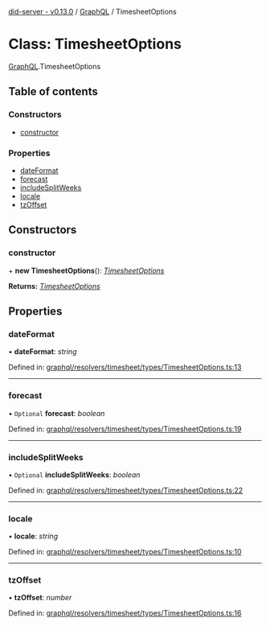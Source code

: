 [did-server - v0.13.0](../README.md) / [GraphQL](../modules/graphql.md) / TimesheetOptions

# Class: TimesheetOptions

[GraphQL](../modules/graphql.md).TimesheetOptions

## Table of contents

### Constructors

- [constructor](graphql.timesheetoptions.md#constructor)

### Properties

- [dateFormat](graphql.timesheetoptions.md#dateformat)
- [forecast](graphql.timesheetoptions.md#forecast)
- [includeSplitWeeks](graphql.timesheetoptions.md#includesplitweeks)
- [locale](graphql.timesheetoptions.md#locale)
- [tzOffset](graphql.timesheetoptions.md#tzoffset)

## Constructors

### constructor

\+ **new TimesheetOptions**(): [*TimesheetOptions*](graphql.timesheetoptions.md)

**Returns:** [*TimesheetOptions*](graphql.timesheetoptions.md)

## Properties

### dateFormat

• **dateFormat**: *string*

Defined in: [graphql/resolvers/timesheet/types/TimesheetOptions.ts:13](https://github.com/Puzzlepart/did/blob/dev/server/graphql/resolvers/timesheet/types/TimesheetOptions.ts#L13)

___

### forecast

• `Optional` **forecast**: *boolean*

Defined in: [graphql/resolvers/timesheet/types/TimesheetOptions.ts:19](https://github.com/Puzzlepart/did/blob/dev/server/graphql/resolvers/timesheet/types/TimesheetOptions.ts#L19)

___

### includeSplitWeeks

• `Optional` **includeSplitWeeks**: *boolean*

Defined in: [graphql/resolvers/timesheet/types/TimesheetOptions.ts:22](https://github.com/Puzzlepart/did/blob/dev/server/graphql/resolvers/timesheet/types/TimesheetOptions.ts#L22)

___

### locale

• **locale**: *string*

Defined in: [graphql/resolvers/timesheet/types/TimesheetOptions.ts:10](https://github.com/Puzzlepart/did/blob/dev/server/graphql/resolvers/timesheet/types/TimesheetOptions.ts#L10)

___

### tzOffset

• **tzOffset**: *number*

Defined in: [graphql/resolvers/timesheet/types/TimesheetOptions.ts:16](https://github.com/Puzzlepart/did/blob/dev/server/graphql/resolvers/timesheet/types/TimesheetOptions.ts#L16)
